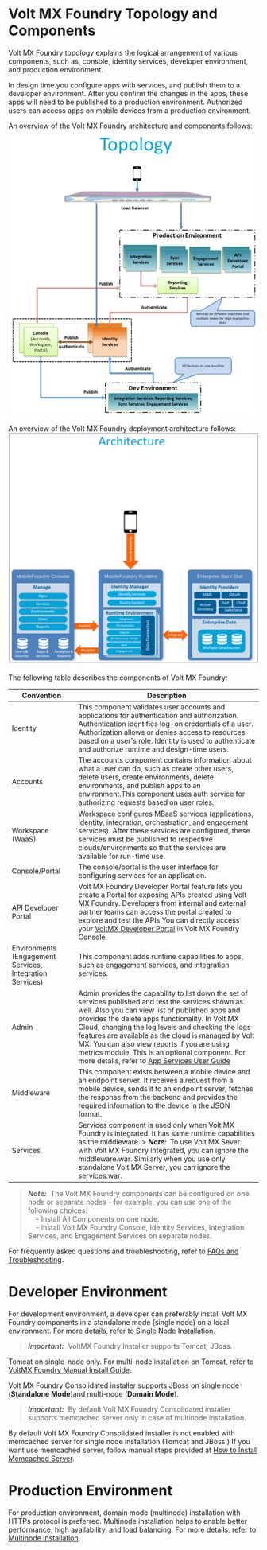                           


Volt MX  Foundry Topology and Components
===================================

Volt MX  Foundry topology explains the logical arrangement of various components, such as, console, identity services, developer environment, and production environment.

In design time you configure apps with services, and publish them to a developer environment. After you confirm the changes in the apps, these apps will need to be published to a production environment. Authorized users can access apps on mobile devices from a production environment.

An overview of the Volt MX Foundry architecture and components follows:  
![](Resources/Images/Topology_651x743.png)  

An overview of the Volt MX Foundry deployment architecture follows:![](Resources/Images/Architecture_658x610.png)

The following table describes the components of Volt MX Foundry:

  
| Convention | Description |
| --- | --- |
| Identity | This component validates user accounts and applications for authentication and authorization. Authentication identifies log-on credentials of a user. Authorization allows or denies access to resources based on a user's role. Identity is used to authenticate and authorize runtime and design-time users. |
| Accounts | The accounts component contains information about what a user can do, such as create other users, delete users, create environments, delete environments, and publish apps to an environment.This component uses auth service for authorizing requests based on user roles. |
| Workspace (WaaS) | Workspace configures MBaaS services (applications, identity, integration, orchestration, and engagement services). After these services are configured, these services must be published to respective clouds/environments so that the services are available for run-time use. |
| Console/Portal | The console/portal is the user interface for configuring services for an application. |
| API Developer Portal | Volt MX Foundry Developer Portal feature lets you create a Portal for exposing APIs created using Volt MX Foundry. Developers from internal and external partner teams can access the portal created to explore and test the APIs You can directly access your [VoltMX Developer Portal](../../../Foundry/voltmx_foundry_user_guide/Content/VoltMXDevPortal.md) in Volt MX Foundry Console. |
| Environments (Engagement Services, Integration Services) | This component adds runtime capabilities to apps, such as engagement services, and integration services. |
| Admin | Admin provides the capability to list down the set of services published and test the services shown as well. Also you can view list of published apps and provides the delete apps functionality. In Volt MX Cloud, changing the log levels and checking the logs features are available as the cloud is managed by Volt MX. You can also view reports if you are using metrics module. This is an optional component. For more details, refer to [App Services User Guide](../../../Foundry/vmf_integrationservice_admin_console_userguide/Content/App_Services_User_Guide.md) |
| Middleware | This component exists between a mobile device and an endpoint server. It receives a request from a mobile device, sends it to an endpoint server, fetches the response from the backend and provides the required information to the device in the JSON format. |
| Services | Services component is used only when Volt MX Foundry is integrated. It has same runtime capabilities as the middleware. > **_Note:_**  To use Volt MX Sever with Volt MX Foundry integrated, you can ignore the middleware.war. Similarly when you use only standalone Volt MX Server, you can ignore the services.war. |

> **_Note:_**  The Volt MX Foundry components can be configured on one node or separate nodes - for example, you can use one of the following choices:  
    - Install All Components on one node.  
    - Install Volt MX Foundry Console, Identity Services, Integration Services, and Engagement Services on separate nodes.  

For frequently asked questions and troubleshooting, refer to [FAQs and Troubleshooting](Troubleshooting.md).

Developer Environment
=====================

For development environment, a developer can preferably install Volt MX Foundry components in a standalone mode (single node) on a local environment. For more details, refer to [Single Node Installation](Installing_VoltMX_Foundry_on_Linux.md#single-node-installation-procedure).

> **_Important:_**  VoltMX Foundry Installer supports Tomcat, JBoss.  
  
Tomcat on single-node only. For multi-node installation on Tomcat, refer to [VoltMX Foundry Manual Install Guide](../../../mf_manual_install.md).  
  
Volt MX  Foundry Consolidated installer supports JBoss on single node (**Standalone Mode**)and multi-node (**Domain Mode**).

> **_Important:_**  By default Volt MX Foundry Consolidated installer supports memcached server only in case of multinode installation.  
  
By default Volt MX Foundry Consolidated installer is not enabled with memcached server for single node installation (Tomcat and JBoss.) If you want use memcached server, follow manual steps provided at [How to Install Memcached Server](Pre-installation_Tasks.md#install-memcached-server).

Production Environment
======================

For production environment, domain mode (multinode) installation with HTTPs protocol is preferred. Multinode installation helps to enable better performance, high availability, and load balancing. For more details, refer to [Multinode Installation](Multi-Node_Installation.md).
